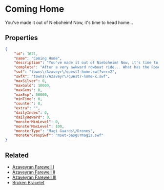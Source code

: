 # Coming Home

You've made it out of Nieboheim! Now, it's time to head home...

## Properties

```json
{
    "id": 1621,
    "name": "Coming Home",
    "description": "You've made it out of Nieboheim! Now, it's time to head home...",
    "complete": "After a very awkward rowboat ride... What has the Rose been up to? What of the resistance? What awaits you back home in the Land of Dragons?",
    "swf": "towns\/Azaveyr\/quest7-home.swf?ver=2",
    "swfX": "towns\/Azaveyr\/quest7-home-x.swf",
    "maxSilver": 0,
    "maxGold": 10000,
    "maxGems": 0,
    "maxExp": 50000,
    "minTime": 0,
    "counter": 0,
    "extra": "",
    "dailyIndex": 0,
    "dailyReward": 0,
    "monsterMinLevel": 0,
    "monsterMaxLevel": 100,
    "monsterType": "Magi Guards\/Drones",
    "monsterGroupSwf": "mset-pasgurmagis.swf"
}
```

## Related

- [Azaveyran Farewell I](../items/18833-azaveyran-farewell-i.md)
- [Azaveyran Farewell II](../items/18834-azaveyran-farewell-ii.md)
- [Azaveyran Farewell III](../items/18835-azaveyran-farewell-iii.md)
- [Broken Bracelet](../items/18839-broken-bracelet.md)

